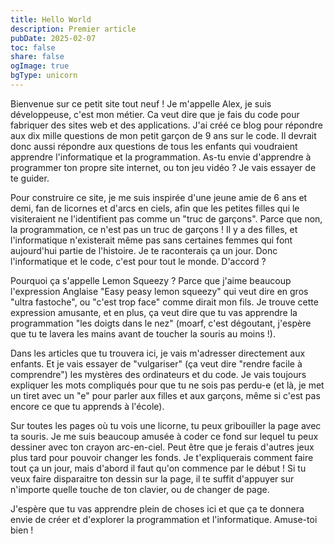```yaml
---
title: Hello World
description: Premier article
pubDate: 2025-02-07
toc: false
share: false
ogImage: true
bgType: unicorn
---
```


Bienvenue sur ce petit site tout neuf ! Je m'appelle Alex, je suis développeuse, c'est mon métier. Ca veut dire que je fais du code pour fabriquer des sites web et des applications. J'ai créé ce blog pour répondre aux dix mille questions de mon petit garçon de 9 ans sur le code. Il devrait donc aussi répondre aux questions de tous les enfants qui voudraient apprendre l'informatique et la programmation. As-tu envie d'apprendre à programmer ton propre site internet, ou ton jeu vidéo ? Je vais essayer de te guider.

Pour construire ce site, je me suis inspirée d'une jeune amie de 6 ans et demi, fan de licornes et d'arcs en ciels, afin que les petites filles qui le visiteraient ne l'identifient pas comme un "truc de garçons". Parce que non, la programmation, ce n'est pas un truc de garçons ! Il y a des filles, et l'informatique n'existerait même pas sans certaines femmes qui font aujourd'hui partie de l'histoire. Je te raconterais ça un jour. Donc l'informatique et le code, c'est pour tout le monde. D'accord ?

Pourquoi ça s'appelle Lemon Squeezy ? Parce que j'aime beaucoup l'expression Anglaise "Easy peasy lemon squeezy" qui veut dire en gros "ultra fastoche", ou "c'est trop face" comme dirait mon fils. Je trouve cette expression amusante, et en plus, ça veut dire que tu vas apprendre la programmation "les doigts dans le nez" (moarf, c'est dégoutant, j'espère que tu te lavera les mains avant de toucher la souris au moins !).

Dans les articles que tu trouvera ici, je vais m'adresser directement aux enfants. Et je vais essayer de "vulgariser" (ça veut dire "rendre facile à comprendre") les mystères des ordinateurs et du code. Je vais toujours expliquer les mots compliqués pour que tu ne sois pas perdu-e (et là, je met un tiret avec un "e" pour parler aux filles et aux garçons, même si c'est pas encore ce que tu apprends à l'école).

Sur toutes les pages où tu vois une licorne, tu peux gribouiller la page avec ta souris. Je me suis beaucoup amusée à coder ce fond sur lequel tu peux dessiner avec ton crayon arc-en-ciel. Peut être que je ferais d'autres jeux plus tard pour pouvoir changer les fonds. Je t'expliquerais comment faire tout ça un jour, mais d'abord il faut qu'on commence par le début ! Si tu veux faire disparaitre ton dessin sur la page, il te suffit d'appuyer sur n'importe quelle touche de ton clavier, ou de changer de page.

J'espère que tu vas apprendre plein de choses ici et que ça te donnera envie de créer et d'explorer la programmation et l'informatique. Amuse-toi bien !